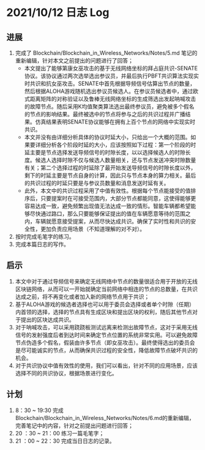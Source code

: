 # 2021/10/12 日志 Log

## 进展

1. 完成了 Blockchain/Blockchain_in_Wireless_Networks/Notes/5.md 笔记的重新编辑，针对本文之前提出的问题进行了回答；
   * 本文提出了能够第康女巫攻击的基于无线网络坐标的拜占庭共识-SENATE协议。该协议通过两次选举选出参议员，并最后执行PBFT共识算法实现实时共识和抗女巫攻击。SENATE中首先根据导频信号估算出节点的数量，然后根据ALOHA游戏随机选出参议员候选人。在参议员候选者中，通过欧式距离矩阵的对称验证以及鲁棒无线网络坐标的生成筛选出发起呐喊攻击的故障节点。随后采用K均值聚类算法选出最终参议员，避免被多个假名的节点的影响结果。最终被选中的节点将参与之后的共识过程并广播结果。仿真结果表明SENATE协议能够在拥有上百个节点的网络中实现实时共识。
   * 本文并没有由详细分析具体的协议时延大小，只给出一个大概的范围。如果要详细分析各个阶段时延的大小，应该按照如下过程：第一个阶段的时延主要是节点选择发送导频信号的时隙长度，以以选择候选人的时隙长度。候选人选择时隙不仅与候选人数量相关，还与节点发送冲突时隙数量有关；第二个选择过程的时延除了最开始发送导频信号的时隙长度以外，剩下的时延主要是节点自身的计算，因此只与节点本身的算力相关。最后的共识过程的时延只要是与参议员数量和消息发送时延有关。
   * 此外，本文中的共识过程采用了中值有效性。根据每个节点能接受的值排序后，只要提案时在可接受范围内，大部分节点都能同意，这使得能够更容易达成一致，避免频繁出现值无法达成一致的情形。智能车辆都希望能够尽快通过路口，那么只要能够保证提出的值在车辆愿意等待的范围之内，车辆就愿意接受提案，从而尽快达成共识。确保了实时性和共识的安全性，更加负责应用场景（不知道理解的对不对）。
2. 按时完成毛笔字的练习。
3. 完成本篇日志的写作。

## 启示

1. 本文中对于通过导频信号来确定无线网络中节点的数量很适合用于开放的无线区块链网络，从而可以一开始就确定当前网络中相连的节点的总数量，在共识达成之前，将不再变化或者加入新的网络节点用于共识；
2. 基于ALOHA游戏的候选者选择也可以用于委员会选择或者单个时隙（任期）内首领的选择，选择的节点具有生成区块和提出区块的权利，随后其他节点对于提出的区块达成共识。
3. 对于呐喊攻击，可以采用跷跷板测试远离来检测出故障节点，这对于采用无线信号的发射强度后者到达时间来确定节点位置的系统非常实用。可以避免故障节点伪造多个假名，假装由许多节点（即女巫攻击）。最终使得选出的委员会是尽可能诚实的节点，从而确保共识过程的安全性，降低故障节点破坏共识的机会。
4. 对于共识协议中值有效性的使用，我们可以看出，针对不同的应用场景，应该选择不同的共识协议，根据场景进行变化。


## 计划

1. 8：30 ~ 19:30 完成 Blockchain/Blockchain_in_Wireless_Networks/Notes/6.md的重新编辑，完善笔记中的内容，针对之前提出问题进行回答；
2. 20 ：30 ~ 21：00 练习一篇毛笔字；
3. 21 ：00 ~ 22：30 完成当日日志的记录。